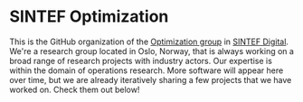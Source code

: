 # SINTEF Optimization

This is the GitHub organization of the [Optimization group](https://www.sintef.no/en/digital/departments-new/applied-mathematics/optimization/) in [SINTEF Digital](https://www.sintef.no/en/digital/). We're a research group located in Oslo, Norway, that is always working on a broad range of research projects with industry actors. Our expertise is within the domain of operations research. More software will appear here over time, but we are already iteratively sharing a few projects that we have worked on. Check them out below!
